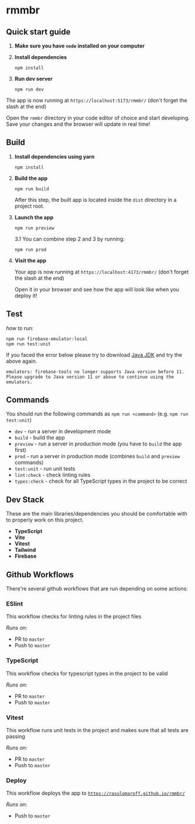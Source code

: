 # rmmbr

## Quick start guide

1. **Make sure you have `node` installed on your computer**

2. **Install dependencies**

    ```shell
    npm install
    ```

3. **Run dev server**

    ```shell
    npm run dev
    ```

The app is now running at `https://localhost:5173/rmmbr/` (don't forget the slash at the end)

Open the `rmmbr` directory in your code editor of choice and start developing. Save your changes and the browser will update in real time!

## Build

1.  **Install dependencies using yarn**

    ```shell
    npm install
    ```

2.  **Build the app**

    ```shell
    npm run build
    ```

    After this step, the built app is located inside the `dist` directory in a project root.

3.  **Launch the app**

    ```shell
    npm run preview
    ```

    3.1 You can combine step 2 and 3 by running:

    ```shell
    npm run prod
    ```

4.  **Visit the app**

    Your app is now running at `https://localhost:4173/rmmbr/` (don't forget the slash at the end)

    Open it in your browser and see how the app will look like when you deploy it!

## Test

_how to run:_

```
npm run firebase-emulator:local
npm run test:unit
```

If you faced the error below please try to download [Java JDK](https://www.oracle.com/java/technologies/downloads/#jdk22-mac) and try the above again.

```
emulators: firebase-tools no longer supports Java version before 11. Please upgrade to Java version 11 or above to continue using the emulators.
```

## Commands

You should run the following commands as `npm run <command>` (e.g. `npm run test:unit`)

-   `dev` - run a server in development mode
-   `build` - build the app
-   `preview` - run a server in production mode (you have to `build` the app first)
-   `prod` - run a server in production mode (combines `build` and `preview` commands)
-   `test:unit` - run unit tests
-   `lint:check` - check linting rules
-   `types:check` - check for all TypeScript types in the project to be correct

## Dev Stack

These are the main libraries/dependencies you should be comfortable with to properly work on this project.

-   **TypeScript**
-   **Vite**
-   **Vitest**
-   **Tailwind**
-   **Firebase**

## Github Workflows

There're several github workflows that are run depending on some actions:

### ESlint

This workflow checks for linting rules in the project files

_Runs on:_

-   PR to `master`
-   Push to `master`

### TypeScript

This workflow checks for typescript types in the project to be valid

_Runs on:_

-   PR to `master`
-   Push to `master`

### Vitest

This workflow runs unit tests in the project and makes sure that all tests are passing

_Runs on:_

-   PR to `master`
-   Push to `master`

### Deploy

This workflow deploys the app to [`https://rasulomaroff.github.io/rmmbr/`](https://rasulomaroff.github.io/rmmbr/)

_Runs on:_

-   Push to `master`
